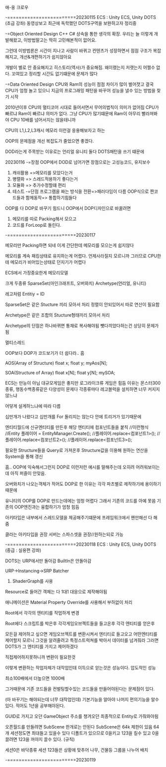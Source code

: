 애-옹 크로우 

-========================20230115
ECS : Unity ECS, Unity DOTS (초급 강좌) 
동영상보고 최근에 독학했던 DOTS구역을 보완하고자 정리중


-=Object Oriented Design
C++ C# 
상속을 통한 생각의 확장.
우리는 늘 이렇게 개발해왔고, 이방법말고는 딱히 고민해본적이 없어요.

그런데 이방법론은 시간이 지나고 사람이 바뀌고 컨텐츠가 성장하면서 
점점 구조가 복잡해지고, 개선&개편하기가 쉽지않아요

개발이 별로 안 중요해지고 히스토리(역사)가 중요해짐.
왜이랬는지 저랫는지 어쩔수 없다. 꼬여있고 정리할 시간도 없기떄문에 문제가 많다


-=Data Oriented Design
CPU와 Ram의 성능이 점점 차이가 많이 벌어졋고
결국 CPU가 엄청 놀고 있으니 지금의 프로그래밍 패턴을 바꾸어 
성능을 낼수 있는 방법을 찾기 시작 

2010년이후
CPU의 멀티코어 시대로 들어서면서 무어의법칙이 의미가 없어짐
CPU가 빠르냐 Ram이 빠르냐 의미가 없다.
그냥 CPU가 많기떄문에
Ram이 아무리 빨라져봐야 CPU 10배를 넘어서지는 않을테니까

CPU의 L1,L2,L3캐시 메모리 이런걸 응용해보자고 하는

OOP의 문제점을 개선 복잡도가 줄었으면 좋겠다.

DOD라는게 주목받는 이유로는 언리얼 유니티 둘다 DOTS패턴을 쓰기 떄문에

20230116
-=장점
OOP에서 DOD로 넘어가면 장점으로는 고성능코드, 유지보수
1. 캐쉬활용 =>메모리를 모았다는거
2. 병렬화 => 스레드적용하기 좋다는거
3. 모듈화 => 추가수정할떄 편리
4. 테스트
-=단점
프로그램을 짜는 방식을 전환=>패러다임이 다름
OOP식으로 짠코드들과 함께동작=> 통합하기힘들다


OOP를 다 DOP로 바꾸기 힘드니
OOP에서 DOP디자인으로 바꿀려면
1. 메모리를 따로 Packing해서 모으고
2. 코드를 ForLoop로 돌린다.

-========================20230117

메모리만 Packing하면 되네 이게 간단한데
메모리를 모으는게 쉽지않다

메모리를 계속 패킹상태로 유지하는게 어렵다.
언제사라질지 모르니까
그러므로 CPU한테 메모리가 비어있는상태로 던지기가 어렵다

ECS에서 가장중요한게 메모리모델

크게 두종류 
SparseSet(마인크래프트, 오버와치)
Archetype(언리얼, 유니티)

레고처럼 Entitiy = ID

SparseSet은 같은 Stucture 끼리 모아서 처리
정렬이 안되있어서 따로 연산이 필요함




Archetype은 같은 조합의 Stucture형태끼리 모아서 처리

Archetype의 단점은 하나바뀌면 통채로 복사해야됨
뺏다끼었다하는건 상당히 문제가됨

멀티스레드

OOP보다 DOP가 코드보기가 더 쉽다라.. 흠




AOS(Array of Structure)
float x;
float y;
myAos[N];

SOA(Structure of Array)
float x[N];
float y[N];
mySOA;








ECS는 만능이 아님
대규모게임은 좋지만
로그라이크류 게임은 힘듬
이유는 몬스터300종류, 행동수백종류같은
다양성이 문제다
각종류마다 레고블럭을 설치하면 너무 커지지않느냐

어덯게 설계하느냐에 따라 다름


십만개가 나왔다고 십만개를 For 돌리지는 않는다
안에 트리거가 있기때문에


엔티티월드에 신규엔티티를 만든후
해당 엔티티에 컴포넌트들을 붙칙
//이런형식
//Entity 플레이어 = EntityManager.Create();
//플레이어.replace<컴포넌트1>();
//플레이어.replace<컴포넌트2>();
//플레이어.replace<컴포넌트3>();

필요한 Structure들을 Query로 가져온후
Structure값을 이용해 원하는 연산을 System을 통해 갱신



흠.. OOP에 익숙해서그런지 DOP로 이런저런 예시를 말해주는데
오히려 어려워보이는데 아직 퍼즐이 안맞음.



오버와치가 나오는객체가 적어도 DOP로 한 이유는
각각 파츠별로 제작하기에 용이하기 때문에



유니티의 OOP를 DOP로 만드는데에는 엄청 어렵다
그래서 기존의 코드를 아예 못씀
기존의 OOP엔진과는 융합하기가 엄청 힘듬

아키타입은 내부에서 스레드모델을 제공해주기떄문에
프레임워크에서 왠만해선 다 해줌

클라는 아키타입을 권장
서버는 스파스셋을 권장//원하는되로 가능

-========================20230118
ECS : Unity ECS, Unity DOTS (중급 : 실용편 강좌)

DOTS는 URP에서만 돌아감
BuiltIn은 안돌아감


URP->Instancing->SRP Batcher
1. ShaderGraph를 사용

Resource로 들어간 객체는 다 1대1 대응으로 제작해야됨

애니메이션은 Material Property Override를 사용해서 부하없이 처리

Root에서 각각의 엔티티를 작업하게 변경

Root에다 스크립트를 박은후 
각각게임오브젝트들을 들고온후
각각 엔티티를 얻은후

모든걸 제어하고 싶으면 게임오브젝트를 변환시켜서
엔티티로 들고오고 어떤엔티티를 제어할지 모르니
그것을 알려줄려고 특정스트럭쳐를 박아서 데이터를 넘겨줘라
그러면 DOTS가 그 엔티티를 가지고 제어하겠다

직접제어하지못하니까 변환이 필요한것

이렇게 변환하는 작업자체가 대작업인데
이득으로 얻는것은 성능이다. 압도적인 성능

최소100배에서 더높으면 1000배

그거때문에 기존 코드들을 컨벌팅할수있는 코드들을 만들어야된다는 문제점이 있다.

(아 바꾸기는 해야되는데 너무 대작업인데)
기본기능을 알아야 나머지 편의기능을 알수 있다.
적어도 1년을 공부해야된다.


GUID로 가지고 오던 GameObject 주소를 챙겨오던
최종적으로 Entity로 가줘와야됨

오픈월드를 만들려면 SubScene 한개로는 안된다
SubScene은 64k 제한이 있음 64개 세션정도면 최대들고 있을수 있다
디폴트가 있으므로 0을키고 123을 킬수 있고
0을 끌려면 123을 꺼야지 끌수 있다. (규칙)

세션0은 바닥종류
세션 123들은 상황에 맞추어 나무, 건물등 그룹을 나누어 배치




-========================20230119




